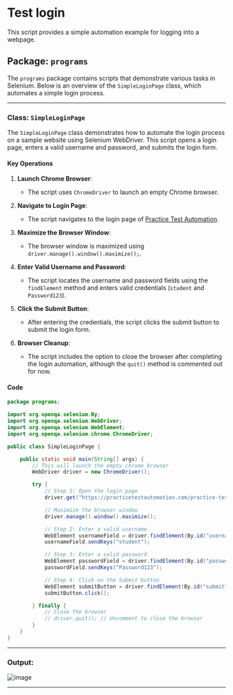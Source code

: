# Test login

This script provides a simple automation example for logging into a webpage. 

## Package: `programs`

The `programs` package contains scripts that demonstrate various tasks in Selenium. Below is an overview of the `SimpleLoginPage` class, which automates a simple login process.

---

### Class: `SimpleLoginPage`

The `SimpleLoginPage` class demonstrates how to automate the login process on a sample website using Selenium WebDriver. This script opens a login page, enters a valid username and password, and submits the login form.

#### Key Operations

1. **Launch Chrome Browser**:
   - The script uses `ChromeDriver` to launch an empty Chrome browser.

2. **Navigate to Login Page**:
   - The script navigates to the login page of [Practice Test Automation](https://practicetestautomation.com/practice-test-login/).

3. **Maximize the Browser Window**:
   - The browser window is maximized using `driver.manage().window().maximize();`.

4. **Enter Valid Username and Password**:
   - The script locates the username and password fields using the `findElement` method and enters valid credentials (`student` and `Password123`).

5. **Click the Submit Button**:
   - After entering the credentials, the script clicks the submit button to submit the login form.

6. **Browser Cleanup**:
   - The script includes the option to close the browser after completing the login automation, although the `quit()` method is commented out for now.

#### Code

```java
package programs;

import org.openqa.selenium.By;
import org.openqa.selenium.WebDriver;
import org.openqa.selenium.WebElement;
import org.openqa.selenium.chrome.ChromeDriver;

public class SimpleLoginPage {

    public static void main(String[] args) {
        // This will launch the empty chrome browser
        WebDriver driver = new ChromeDriver();

        try {
            // Step 1: Open the login page
            driver.get("https://practicetestautomation.com/practice-test-login/");

            // Maximize the browser window
            driver.manage().window().maximize();

            // Step 2: Enter a valid username
            WebElement usernameField = driver.findElement(By.id("username"));
            usernameField.sendKeys("student");

            // Step 3: Enter a valid password
            WebElement passwordField = driver.findElement(By.id("password"));
            passwordField.sendKeys("Password123");

            // Step 4: Click on the Submit button
            WebElement submitButton = driver.findElement(By.id("submit"));
            submitButton.click();

        } finally {
            // Close the browser
            // driver.quit(); // Uncomment to close the browser
        }
    }
}
```

---
 ### Output:
 ![image](https://github.com/user-attachments/assets/1e1d32e9-8422-4e35-a5a3-04df086e027a)

 ---
